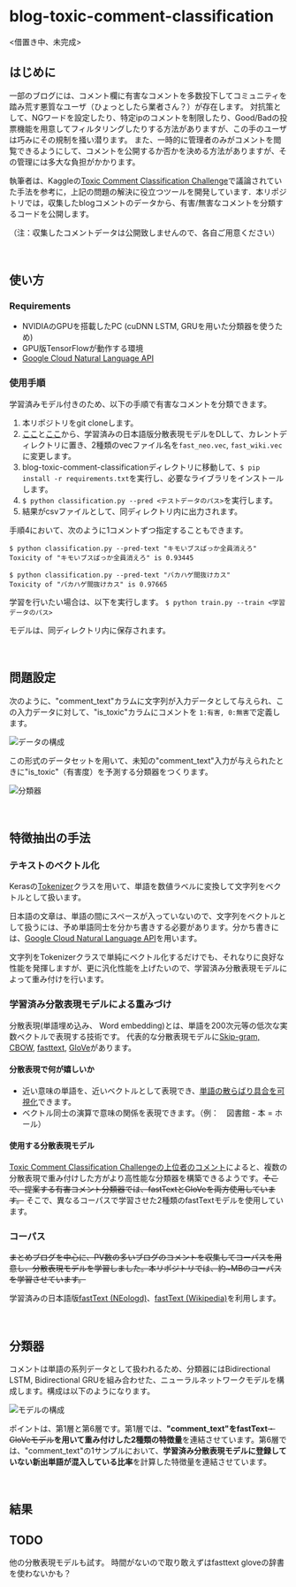 # blog-toxic-comment-classification

<借置き中、未完成>

## はじめに

一部のブログには、コメント欄に有害なコメントを多数投下してコミュニティを踏み荒す悪質なユーザ（ひょっとしたら業者さん？）が存在します。
対抗策として、NGワードを設定したり、特定ipのコメントを制限したり、Good/Badの投票機能を用意してフィルタリングしたりする方法がありますが、この手のユーザは巧みにその規制を掻い潜ります。
また、一時的に管理者のみがコメントを閲覧できるようにして、コメントを公開するか否かを決める方法がありますが、その管理には多大な負担がかかります。

執筆者は、Kaggleの[Toxic Comment Classification Challenge](https://www.kaggle.com/c/jigsaw-toxic-comment-classification-challenge)で議論されていた手法を参考に，上記の問題の解決に役立つツールを開発しています．本リポジトリでは，収集したblogコメントのデータから、有害/無害なコメントを分類するコードを公開します。

（注：収集したコメントデータは公開致しませんので、各自ご用意ください）

<br>

## 使い方
### Requirements

- NVIDIAのGPUを搭載したPC (cuDNN LSTM, GRUを用いた分類器を使うため)
- GPU版TensorFlowが動作する環境 
- [Google Cloud Natural Language API](https://cloud.google.com/natural-language/docs/?hl=ja)

### 使用手順

学習済みモデル付きのため、以下の手順で有害なコメントを分類できます。

1. 本リポジトリをgit cloneします。
2. [ここ](https://drive.google.com/open?id=0ByFQ96A4DgSPUm9wVWRLdm5qbmc)と[ここ](https://www.dropbox.com/s/7digqy9ag3b9xeu/ja.tar.gz?dl=0)から、学習済みの日本語版分散表現モデルをDLして、カレントディレクトリに置き、2種類のvecファイル名を`fast_neo.vec`, `fast_wiki.vec`に変更します。
3. blog-toxic-comment-classificationディレクトリに移動して、`$ pip install -r requirements.txt`を実行し、必要なライブラリをインストールします。
4. `$ python classification.py --pred <テストデータのパス>`を実行します。
5. 結果がcsvファイルとして、同ディレクトリ内に出力されます。

手順4において、次のように1コメントずつ指定することもできます。

```
$ python classification.py --pred-text "キモいブスばっか全員消えろ"
Toxicity of "キモいブスばっか全員消えろ" is 0.93445

$ python classification.py --pred-text "バカハゲ間抜けカス"
Toxicity of "バカハゲ間抜けカス" is 0.97665
```

学習を行いたい場合は、以下を実行します。
```$ python train.py --train <学習データのパス>```

モデルは、同ディレクトリ内に保存されます。

<br>

## 問題設定

次のように、"comment_text"カラムに文字列が入力データとして与えられ、この入力データに対して、"is_toxic"カラムにコメントを
`1:有害, 0:無害`で定義します。 


![データの構成](https://github.com/ababa893/blog-toxic-comment-classification/blob/images/data.png?raw=true)


この形式のデータセットを用いて、未知の"comment_text"入力が与えられたときに"is_toxic"（有害度）を予測する分類器をつくります。


![分類器](https://github.com/ababa893/blog-toxic-comment-classification/blob/images/classifier.png?raw=true)


<br>


## 特徴抽出の手法

### テキストのベクトル化

Kerasの[Tokenizer](https://keras.io/ja/preprocessing/text/)クラスを用いて、単語を数値ラベルに変換して文字列をベクトルとして扱います。

日本語の文章は、単語の間にスペースが入っていないので、文字列をベクトルとして扱うには、予め単語同士を分かち書きする必要があります。分かち書きには、[Google Cloud Natural Language API](https://cloud.google.com/natural-language/docs/?hl=ja)を用います。

文字列をTokenizerクラスで単純にベクトル化するだけでも、それなりに良好な性能を発揮しますが、更に汎化性能を上げたいので、学習済み分散表現モデルによって重み付けを行います。

### 学習済み分散表現モデルによる重みづけ

分散表現(単語埋め込み、 Word embedding)とは、単語を200次元等の低次な実数ベクトルで表現する技術です。
代表的な分散表現モデルに[Skip-gram, CBOW](https://arxiv.org/abs/1411.2738), [fasttext](https://github.com/facebookresearch/fastText), [GloVe](https://nlp.stanford.edu/projects/glove/)があります。
 
#### 分散表現で何が嬉しいか

 - 近い意味の単語を、近いベクトルとして表現でき、[単語の散らばり具合を可視化](https://sites.google.com/site/iwanamidatascience/_/rsrc/1468857206744/vol2/word-embedding/words.5k.thumbnail.png?height=600&width=600)できます。
 - ベクトル同士の演算で意味の関係を表現できます。（例：　図書館 - 本 = ホール）

#### 使用する分散表現モデル

[Toxic Comment Classification Challengeの上位者のコメント](https://www.kaggle.com/c/jigsaw-toxic-comment-classification-challenge/discussion/52644)によると、複数の分散表現で重み付けした方がより高性能な分類器を構築できるようです。~~そこで、提案する有害コメント分類器では、fastTextとGloVeを両方使用しています。~~
そこで、異なるコーパスで学習させた2種類のfastTextモデルを使用しています。

### コーパス

~~まとめブログを中心に、PV数の多いブログのコメントを収集してコーパスを用意し、分散表現モデルを学習しました。本リポジトリでは、約~MBのコーパスを学習させています。~~

学習済みの日本語版[fastText (NEologd)](https://qiita.com/Hironsan/items/8f7d35f0a36e0f99752c#fasttext)、[fastText (Wikipedia)](https://github.com/Kyubyong/wordvectors#pre-trained-models)を利用します。

<br>

## 分類器

コメントは単語の系列データとして扱われるため、分類器にはBidirectional LSTM, Bidirectional GRUを組み合わせた、ニューラルネットワークモデルを構成します。構成は以下のようになります。

![モデルの構成](https://github.com/ababa893/blog-toxic-comment-classification/blob/images/model_only_ftext.png?raw=true)

ポイントは、第1層と第6層です。第1層では、**"comment_text"をfastText**~~・GloVeモデル~~**を用いて重み付けした2種類の特徴量**を連結させています。第6層では、"comment_text"の1サンプルにおいて、**学習済み分散表現モデルに登録していない新出単語が混入している比率**を計算した特徴量を連結させています。

<br>

## 結果

## TODO
他の分散表現モデルも試す。
時間がないので取り敢えずはfasttext gloveの辞書を使わないかも？





